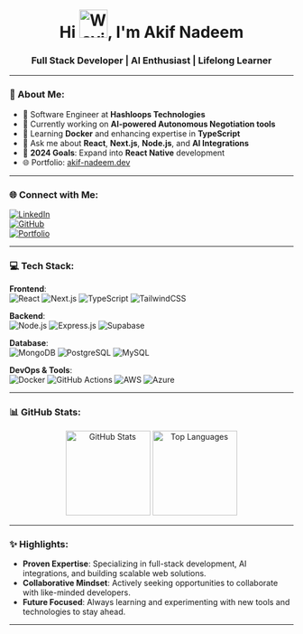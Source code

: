 <h1 align="center">Hi <img src="https://raw.githubusercontent.com/Tarikul-Islam-Anik/Animated-Fluent-Emojis/master/Emojis/Hand%20gestures/Waving%20Hand.png" alt="Waving Hand" width="50" height="50" />, I'm Akif Nadeem</h1>
<h3 align="center">Full Stack Developer | AI Enthusiast | Lifelong Learner</h3>

---

### 🚀 About Me:
- 💼 Software Engineer at **Hashloops Technologies**
- 🔭 Currently working on **AI-powered Autonomous Negotiation tools**
- 🌱 Learning **Docker** and enhancing expertise in **TypeScript**
- 💬 Ask me about **React**, **Next.js**, **Node.js**, and **AI Integrations**
- 🥅 **2024 Goals**: Expand into **React Native** development
- 🌐 Portfolio: [akif-nadeem.dev](https://www.akif-nadeem.dev)

---

### 🌐 Connect with Me:
[![LinkedIn](https://img.shields.io/badge/LinkedIn-%230077B5.svg?logo=linkedin&logoColor=white)](https://linkedin.com/in/akif-nadeem-6305a9214)  
[![GitHub](https://img.shields.io/badge/GitHub-%23181717.svg?logo=github&logoColor=white)](https://github.com/akifnadeem17)  
[![Portfolio](https://img.shields.io/badge/Portfolio-%23000000.svg?style=flat-square&logo=vercel&logoColor=white)](https://www.akif-nadeem.dev)

---

### 💻 Tech Stack:
**Frontend**:  
![React](https://img.shields.io/badge/react-%2320232a.svg?style=for-the-badge&logo=react&logoColor=%2361DAFB) ![Next.js](https://img.shields.io/badge/Next-black?style=for-the-badge&logo=next.js&logoColor=white) ![TypeScript](https://img.shields.io/badge/typescript-%23007ACC.svg?style=for-the-badge&logo=typescript&logoColor=white) ![TailwindCSS](https://img.shields.io/badge/tailwindcss-%2338B2AC.svg?style=for-the-badge&logo=tailwind-css&logoColor=white)

**Backend**:  
![Node.js](https://img.shields.io/badge/node.js-6DA55F?style=for-the-badge&logo=node.js&logoColor=white) ![Express.js](https://img.shields.io/badge/express.js-%23404d59.svg?style=for-the-badge&logo=express&logoColor=%2361DAFB) ![Supabase](https://img.shields.io/badge/Supabase-3ECF8E?style=for-the-badge&logo=supabase&logoColor=white)

**Database**:  
![MongoDB](https://img.shields.io/badge/MongoDB-%234ea94b.svg?style=for-the-badge&logo=mongodb&logoColor=white) ![PostgreSQL](https://img.shields.io/badge/postgres-%23316192.svg?style=for-the-badge&logo=postgresql&logoColor=white) ![MySQL](https://img.shields.io/badge/mysql-%2300000f.svg?style=for-the-badge&logo=mysql&logoColor=white)

**DevOps & Tools**:  
![Docker](https://img.shields.io/badge/docker-%230db7ed.svg?style=for-the-badge&logo=docker&logoColor=white) ![GitHub Actions](https://img.shields.io/badge/GitHub_Actions-%232671E5.svg?style=for-the-badge&logo=githubactions&logoColor=white) ![AWS](https://img.shields.io/badge/AWS-%23FF9900.svg?style=for-the-badge&logo=amazon-aws&logoColor=white) ![Azure](https://img.shields.io/badge/azure-%230072C6.svg?style=for-the-badge&logo=microsoftazure&logoColor=white)

---

### 📊 GitHub Stats:
<div align="center">
  <img src="https://github-readme-stats.vercel.app/api?username=akifnadeem17&show_icons=true&theme=radical" alt="GitHub Stats" height="150" />
  <img src="https://github-readme-stats.vercel.app/api/top-langs/?username=akifnadeem17&layout=compact&theme=radical" alt="Top Languages" height="150" />
</div>

---

### ✨ Highlights:
- **Proven Expertise**: Specializing in full-stack development, AI integrations, and building scalable web solutions.
- **Collaborative Mindset**: Actively seeking opportunities to collaborate with like-minded developers.
- **Future Focused**: Always learning and experimenting with new tools and technologies to stay ahead.

---

